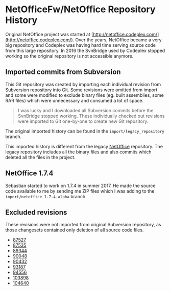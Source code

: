 # NetOfficeFw/NetOffice Repository History

Original NetOffice project was started at [http://netoffice.codeplex.com/](http://netoffice.codeplex.com/).
Over the years, NetOffice became a very big repository and Codeplex was having hard time serving
source code from this large repository.
In 2016 the SvnBridge used by Codeplex stopped working so the original repository is not accessible anymore.


## Imported commits from Subversion

This Git repository was created by importing each individual revision from Subversion repository into Git.
Some revisions were omitted from import and some were modified to exclude binary files (eg. built
assemblies, some RAR files) which were unnecessary and consumed a lot of space.

> I was lucky and I downloaded all Subversion commits before the SvnBridge stopped working.
> These individually checked out revisions were imported to Git one-by-one to create
> new Git repository.

The original imported history can be found in the `import/legacy_repository` branch.

This imported history is different from the legacy [NetOffice](https://github.com/netoffice/NetOffice) repository.
The legacy repository includes all the binary files and also commits which deleted all the files in the project.


## NetOffice 1.7.4

Sebastian started to work on 1.7.4 in summer 2017. He made the source code available to me
by sending me ZIP files which I was adding to the `import/netoffice_1.7.4-alpha` branch.


## Excluded revisions

These revisions were not imported from original Subversion repository, as those changesets contained only
deletion of all source code files.

* [87527](https://netoffice.codeplex.com/SourceControl/changeset/87527)
* [87535](https://netoffice.codeplex.com/SourceControl/changeset/87535)
* [89344](https://netoffice.codeplex.com/SourceControl/changeset/89344)
* [90048](https://netoffice.codeplex.com/SourceControl/changeset/90048)
* [90432](https://netoffice.codeplex.com/SourceControl/changeset/90432)
* [93187](https://netoffice.codeplex.com/SourceControl/changeset/93187)
* [94556](https://netoffice.codeplex.com/SourceControl/changeset/94556)
* [103898](https://netoffice.codeplex.com/SourceControl/changeset/103898)
* [104640](https://netoffice.codeplex.com/SourceControl/changeset/104640)

